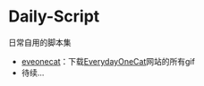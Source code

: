 # Daily-Script
日常自用的脚本集

- [eveonecat](/eveonecat)：下载[EverydayOneCat](http://motions.cat/top.html)网站的所有gif
- 待续...
